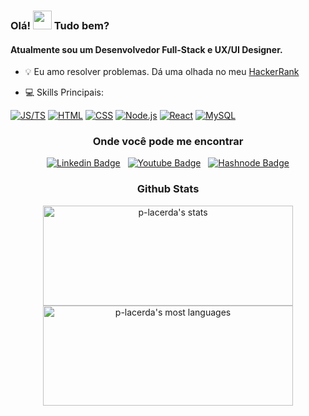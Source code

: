 <div align="left">
<h3>Olá! <img src="https://raw.githubusercontent.com/kaueMarques/kaueMarques/master/hi.gif" width="30px"> Tudo bem?</h3>
  
<h4>Atualmente sou um Desenvolvedor Full-Stack e UX/UI Designer.</h4>

- 💡 Eu amo resolver problemas. Dá uma olhada no meu [HackerRank](https://www.hackerrank.com/dashboard)
</div>

- 💻 Skills Principais:

[![JS/TS](https://img.shields.io/static/v1?label=&message=JS/TS&color=3878C6&logo=javascript&logoColor=FFFFFF)](https://www.typescriptlang.org/)
[![HTML](https://img.shields.io/static/v1?label=&message=HTML&color=E34F26&logo=HTML5&logoColor=FFFFFF)]()
[![CSS](https://img.shields.io/static/v1?label=&message=CSS&color=1572B6&logo=CSS3&logoColor=FFFFFF)]()
[![Node.js](https://img.shields.io/static/v1?label=&message=Node.js&color=47d147&logo=node.js&logoColor=FFFFFF)](https://nodejs.org/en/) 
[![React](https://img.shields.io/static/v1?label=&message=React&color=ff751a&logo=React&logoColor=FFFFFF)](https://reactjs.org/) 
[![MySQL](https://img.shields.io/static/v1?label=&message=MySQL&color=00000F&logo=MySQL&logoColor=FFFFFF)](https://www.mysql.com/)

  <div align="center">
  <h3>Onde você pode me encontrar</h3>

  <a href="https://www.linkedin.com/in/tassolacerda/">![Linkedin Badge](https://img.shields.io/badge/-LinkedIn-%230077B5?style=for-the-badge&logo=linkedin&logoColor=white)</a>
  &nbsp;
  <a href="">![Youtube Badge](https://img.shields.io/badge/YouTube-FF0000?style=for-the-badge&logo=youtube&logoColor=white)</a>
  &nbsp;
  <a href="">![Hashnode Badge](https://img.shields.io/badge/Hashnode-2962FF?style=for-the-badge&logo=hashnode&logoColor=white)</a>
  </div>


<div align="center">
  <h3>Github Stats</h3>
<img width="400em" height="160em" src="https://github-readme-stats.vercel.app/api?username=p-lacerda&count_private=true&show_icons=true&include_all_commits=true&theme=github_dark" alt="p-lacerda's stats"/>
<img width="400em" height="160em" src="https://github-readme-stats.vercel.app/api/top-langs/?username=p-lacerda&hide=TeX&layout=compact&theme=github_dark" alt="p-lacerda's most languages"/>
</div>



